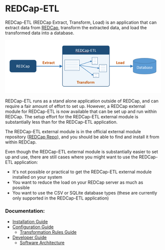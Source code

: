 <!-- =================================================
Copyright (C) 2019 The Trustees of Indiana University
SPDX-License-Identifier: BSD-3-Clause
================================================== -->

REDCap-ETL
================================================


REDCap-ETL (REDCap Extract, Transform, Load) is an application that can extract data from
[REDCap](https://www.project-redcap.org/), transform the extracted data, and load the
transformed data into a database.

![REDCap-ETL](./docs/redcap-etl.png)

REDCap-ETL runs as a stand alone application outside of REDCap, and can require a fair amount
of effort to set up.
However, a REDCap external module for REDCap-ETL is now available that can be set up and run
within REDCap. The setup effort for the REDCap-ETL external module is substantially less than
for the REDCap-ETL application.

The REDCap-ETL external module is in the official external module
repository ([REDCap Repo](https://redcap.vanderbilt.edu/consortium/modules/index.php)),
and you should be able to find and install it from within REDCap.

Even though the REDCap-ETL external module is substantially easier to set up and use,
there are still cases where you might want to use the REDCap-ETL application:

* It's not possible or practical to get the REDCap-ETL external module installed on your system
* You want to reduce the load on your REDCap server as much as possible
* You want to use the CSV or SQLite database types (these are currently only supported in
    the REDCap-ETL application)


### Documentation:

* [Installation Guide](docs/InstallationGuide.md)
* [Configuration Guide](docs/ConfigurationGuide.md)
    * [Transformation Rules Guide](docs/TransformationRulesGuide.md)
* [Developer Guide](docs/DeveloperGuide.md)
    * [Software Architecture](docs/SoftwareArchitecture.md)



